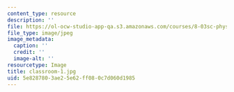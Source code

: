 ```yaml
---
content_type: resource
description: ''
file: https://ol-ocw-studio-app-qa.s3.amazonaws.com/courses/8-03sc-physics-iii-vibrations-and-waves-fall-2016/5e8287803ae25e62ff080c7d060d1985_classroom-1.jpg
file_type: image/jpeg
image_metadata:
  caption: ''
  credit: ''
  image-alt: ''
resourcetype: Image
title: classroom-1.jpg
uid: 5e828780-3ae2-5e62-ff08-0c7d060d1985
---
```

